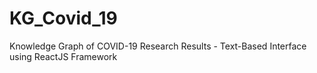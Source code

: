 # KG_Covid_19
Knowledge Graph of COVID-19 Research Results - Text-Based Interface using ReactJS Framework


